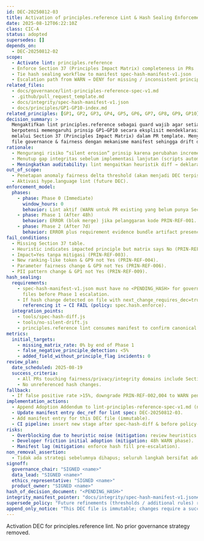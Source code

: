 ```yaml
---
id: DEC-20250812-03
title: Activation of principles.reference Lint & Hash Sealing Enforcement Phase 1
date: 2025-08-12T06:22:10Z
class: CIC-A
status: adopted
supersedes: []
depends_on:
  - DEC-20250812-02
scope:
  - Activate lint: principles.reference
  - Enforce Section 37 (Principles Impact Matrix) completeness in PRs
  - Tie hash sealing workflow to manifest spec-hash-manifest-v1.json
  - Escalation path from WARN → DENY for missing / inconsistent principle impact declarations
related_files:
  - docs/governance/lint-principles-reference-spec-v1.md
  - .github/pull_request_template.md
  - docs/integrity/spec-hash-manifest-v1.json
  - docs/principles/GP1-GP10-index.md
related_principles: [GP1, GP2, GP3, GP4, GP5, GP6, GP7, GP8, GP9, GP10]
decision_summary: >
  Mengaktifkan lint principles.reference sebagai guard wajib agar setiap PR yang
  berpotensi memengaruhi prinsip GP1–GP10 secara eksplisit mendeklarasikan dampak & mitigasi
  melalui Section 37 (Principles Impact Matrix) dalam PR template. Menyegel baseline hash
  file governance & fairness dengan mekanisme manifest sehingga drift diam dapat terdeteksi dini.
rationale:
  - Mengurangi risiko “silent erosion” prinsip karena perubahan incremental tanpa deklarasi.
  - Menutup gap integritas sebelum implementasi lanjutan (scripts automation).
  - Meningkatkan auditability: lint mengaitkan heuristik diff → deklarasi eksplisit.
out_of_scope:
  - Penetapan anomaly fairness delta threshold (akan menjadi DEC terpisah).
  - Aktivasi hype.language lint (future DEC).
enforcement_model:
  phases:
    - phase: Phase 0 (Immediate)
      window_hours: 0
      behavior: Lint aktif (WARN untuk PR existing yang belum punya Section 37).
    - phase: Phase 1 (After 48h)
      behavior: ERROR (blok merge) jika pelanggaran kode PRIN-REF-001..009.
    - phase: Phase 2 (After 7d)
      behavior: ERROR plus requirement evidence bundle artifact presence (cross-check Section 27).
fail_conditions:
  - Missing Section 37 table.
  - Heuristic indicates impacted principle but matrix says No (PRIN-REF-002).
  - Impact=Yes tanpa mitigasi (PRIN-REF-003).
  - New ranking-like token & GP9 not Yes (PRIN-REF-004).
  - Parameter fairness change & GP9 not Yes (PRIN-REF-006).
  - PII pattern change & GP1 not Yes (PRIN-REF-009).
hash_sealing:
  requirements:
    - spec-hash-manifest-v1.json must have no <PENDING_HASH> for governance & fairness
      files before Phase 1 escalation.
    - If hash change detected on file with next_change_requires_dec=true and no new DEC
      referencing it → CI FAIL (policy: spec.hash.enforce).
  integration_points:
    - tools/spec-hash-diff.js
    - tools/no-silent-drift.js
    - principles.reference lint consumes manifest to confirm canonical file set.
metrics:
  initial_targets:
    - missing_matrix_rate: 0% by end of Phase 1
    - false_negative_principle_detection: <5%
    - added_field_without_principle_flag incidents: 0
review_plan:
  date_scheduled: 2025-08-19
  success_criteria:
    - All PRs touching fairness/privacy/integrity domains include Section 37 with at least one “Yes” if justified.
    - No unreferenced hash changes.
fallback:
  - If false positive rate >15%, downgrade PRIN-REF-002,004 to WARN pending refinement.
implementation_actions:
  - Append Adoption Addendum to lint-principles-reference-spec-v1.md (no deletion).
  - Update manifest entry dec_ref for lint spec: DEC-20250812-03.
  - Add manifest entry for this DEC file (immutable).
  - CI pipeline: insert new stage after spec-hash-diff & before policy-as-code OPA.
risks:
  - Overblocking due to heuristic noise (mitigation: review heuristics after 7d).
  - Developer friction initial adoption (mitigation: 48h WARN phase).
  - Manifest lag (mitigation: enforce hash fill pre-escalation).
non_removal_assertion:
  - Tidak ada strategi sebelumnya dihapus; seluruh langkah bersifat additive (lint activation + hash sealing).
signoff:
  governance_chair: "SIGNED <name>"
  data_lead: "SIGNED <name>"
  ethics_representative: "SIGNED <name>"
  product_owner: "SIGNED <name>"
hash_of_decision_document: "<PENDING_HASH>"
integrity_manifest_pointer: "docs/integrity/spec-hash-manifest-v1.json#files[path=docs/governance/dec/DEC-20250812-03-principles-reference-activation.md]"
supersede_policy: "Future refinements (thresholds / additional rules) require new DEC referencing this id."
append_only_notice: "This DEC file is immutable; changes require a successor DEC."
---
```

Activation DEC for principles.reference lint. No prior governance strategy removed.